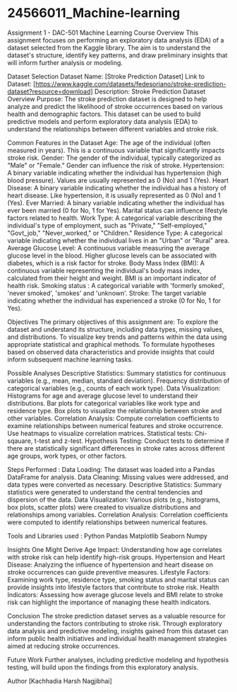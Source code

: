 # 24566011_Machine-learning

Assignment 1 - DAC-501 Machine Learning Course Overview This assignment focuses on performing an exploratory data analysis (EDA) of a dataset selected from the Kaggle library. The aim is to understand the dataset's structure, identify key patterns, and draw preliminary insights that will inform further analysis or modeling.

Dataset Selection Dataset Name: [Stroke Prediction Dataset] Link to Dataset: [https://www.kaggle.com/datasets/fedesoriano/stroke-prediction-dataset?resource=download] Description: Stroke Prediction Dataset Overview Purpose: The stroke prediction dataset is designed to help analyze and predict the likelihood of stroke occurrences based on various health and demographic factors. This dataset can be used to build predictive models and perform exploratory data analysis (EDA) to understand the relationships between different variables and stroke risk.

Common Features in the Dataset Age: The age of the individual (often measured in years). This is a continuous variable that significantly impacts stroke risk. Gender: The gender of the individual, typically categorized as "Male" or "Female." Gender can influence the risk of stroke. Hypertension: A binary variable indicating whether the individual has hypertension (high blood pressure). Values are usually represented as 0 (No) and 1 (Yes). Heart Disease: A binary variable indicating whether the individual has a history of heart disease. Like hypertension, it is usually represented as 0 (No) and 1 (Yes). Ever Married: A binary variable indicating whether the individual has ever been married (0 for No, 1 for Yes). Marital status can influence lifestyle factors related to health. Work Type: A categorical variable describing the individual's type of employment, such as "Private," "Self-employed," "Govt_job," "Never_worked," or "Children." Residence Type: A categorical variable indicating whether the individual lives in an "Urban" or "Rural" area. Average Glucose Level: A continuous variable measuring the average glucose level in the blood. Higher glucose levels can be associated with diabetes, which is a risk factor for stroke. Body Mass Index (BMI): A continuous variable representing the individual's body mass index, calculated from their height and weight. BMI is an important indicator of health risk. Smoking status : A categorical variable with 'formerly smoked', 'never smoked', 'smokes' and 'unknown'. Stroke: The target variable indicating whether the individual has experienced a stroke (0 for No, 1 for Yes).

Objectives The primary objectives of this assignment are: To explore the dataset and understand its structure, including data types, missing values, and distributions. To visualize key trends and patterns within the data using appropriate statistical and graphical methods. To formulate hypotheses based on observed data characteristics and provide insights that could inform subsequent machine learning tasks.

Possible Analyses Descriptive Statistics: Summary statistics for continuous variables (e.g., mean, median, standard deviation). Frequency distribution of categorical variables (e.g., counts of each work type). Data Visualization: Histograms for age and average glucose level to understand their distributions. Bar plots for categorical variables like work type and residence type. Box plots to visualize the relationship between stroke and other variables. Correlation Analysis: Compute correlation coefficients to examine relationships between numerical features and stroke occurrence. Use heatmaps to visualize correlation matrices. Statistical tests: Chi-sqauare, t-test and z-test. Hypothesis Testing: Conduct tests to determine if there are statistically significant differences in stroke rates across different age groups, work types, or other factors.

Steps Performed : Data Loading: The dataset was loaded into a Pandas DataFrame for analysis. Data Cleaning: Missing values were addressed, and data types were converted as necessary. Descriptive Statistics: Summary statistics were generated to understand the central tendencies and dispersion of the data. Data Visualization: Various plots (e.g., histograms, box plots, scatter plots) were created to visualize distributions and relationships among variables. Correlation Analysis: Correlation coefficients were computed to identify relationships between numerical features.

Tools and Libraries used : Python Pandas Matplotlib Seaborn Numpy

Insights One Might Derive Age Impact: Understanding how age correlates with stroke risk can help identify high-risk groups. Hypertension and Heart Disease: Analyzing the influence of hypertension and heart disease on stroke occurrences can guide preventive measures. Lifestyle Factors: Examining work type, residence type, smoking status and marital status can provide insights into lifestyle factors that contribute to stroke risk. Health Indicators: Assessing how average glucose levels and BMI relate to stroke risk can highlight the importance of managing these health indicators.

Conclusion The stroke prediction dataset serves as a valuable resource for understanding the factors contributing to stroke risk. Through exploratory data analysis and predictive modeling, insights gained from this dataset can inform public health initiatives and individual health management strategies aimed at reducing stroke occurrences.

Future Work Further analyses, including predictive modeling and hypothesis testing, will build upon the findings from this exploratory analysis.

Author [Kachhadia Harsh Nagjibhai]
